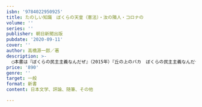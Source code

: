 ```yaml
---
isbn: '9784022950925'
title: たのしい知識　ぼくらの天皇（憲法）・汝の隣人・コロナの
volume: ''
series: ''
publisher: 朝日新聞出版
pubdate: '2020-09-11'
cover: ''
author: 高橋源一郎／著
description: >-
  ◯本書は『ぼくらの民主主義なんだぜ』（2015年）『丘の上のバカ　ぼくらの民主主義なんだぜ２』（2016年）につづく、高橋源一郎さんの朝日新書での3冊目になります。天皇、憲法、韓国、戦争、そして、コロナをほんとうに「知る」ための本です。◯ずっと待っていたぼくらを自由にしてくれる世界でいちばん素敵な知の「教科書」◯内容紹介☆ぼくらの天皇（憲法）なんだぜ「天皇」ってなんだ？／「憲法」ってなんだ？／わからないから世界の「憲法」をまとめて読んでみた／９条の「秘密」／ぼくたちには新しい「憲法」が必要なんだ☆汝の隣人ぼくたちの知らない隣人たち／「韓国・朝鮮」への長い旅、の始まり／ふたつの国の「あいだ」で書かれたことば／「宗主国」の作家の哀しみ、「植民地」の人たちの苦しみ／微かな声、見たことのない風景☆コロナの時代を生きるには「コロナの時代」について考えるためには／ぼくらが「それ」をほんとうに知るためにはどうしたらいいんだろう／歴史を遡る／「地に足を着けたままで」考える／死の影の下で／終焉、却、記憶、ことば／「死の都」に一人で留まる
price: '890'
genre: ''
target: 一般
format: 新書
content: 日本文学、評論、随筆、その他

---
```

